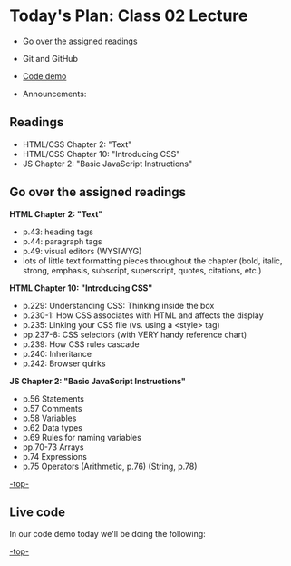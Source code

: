 <a id="top"></a>
# Today's Plan: Class 02 Lecture

- [Go over the assigned readings](#readings)

- Git and GitHub

- [Code demo](#code)

- Announcements:


## Readings

- HTML/CSS Chapter 2: "Text"
- HTML/CSS Chapter 10: "Introducing CSS"
- JS Chapter 2: "Basic JavaScript Instructions"

<a id="readings"></a>
## Go over the assigned readings

**HTML Chapter 2: "Text"**

- p.43: heading tags
- p.44: paragraph tags
- p.49: visual editors (WYSIWYG)
- lots of little text formatting pieces throughout the chapter (bold, italic, strong, emphasis, subscript, superscript, quotes, citations, etc.)

**HTML Chapter 10: "Introducing CSS"**

- p.229: Understanding CSS: Thinking inside the box
- p.230-1: How CSS associates with HTML and affects the display
- p.235: Linking your CSS file (vs. using a \<style> tag)
- pp.237-8: CSS selectors (with VERY handy reference chart)
- p.239: How CSS rules cascade
- p.240: Inheritance
- p.242: Browser quirks

**JS Chapter 2: "Basic JavaScript Instructions"**

- p.56 	Statements
- p.57 	Comments
- p.58 	Variables
- p.62 	Data types
- p.69 	Rules for naming variables
- pp.70-73 	Arrays
- p.74 	Expressions
- p.75 	Operators (Arithmetic, p.76) (String, p.78)

[-top-](#top)

<a id="code"></a>
## Live code

In our code demo today we'll be doing the following:
<!-- - Initializing a GitHub repo and working with Git commands
- Reading through the lab assignment, translating it into a to-do list, and fulfilling some technical components such as:
  1. Creating a basic scaffold for a code project
  2. Utilizing `if/else` statements to handle conditional logic
  3. Adding some basic input validation
  4. Utilizing good Git processes including a-c-p cycles -->

[-top-](#top)

